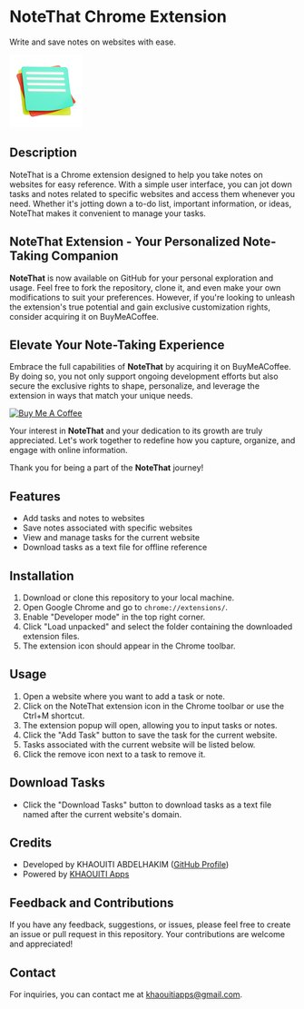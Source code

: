 # NoteThat Chrome Extension

Write and save notes on websites with ease.

![NoteThat Logo](images/icon128.png)

## Description

NoteThat is a Chrome extension designed to help you take notes on websites for easy reference. With a simple user interface, you can jot down tasks and notes related to specific websites and access them whenever you need. Whether it's jotting down a to-do list, important information, or ideas, NoteThat makes it convenient to manage your tasks.

## NoteThat Extension - Your Personalized Note-Taking Companion

**NoteThat** is now available on GitHub for your personal exploration and usage. Feel free to fork the repository, clone it, and even make your own modifications to suit your preferences. However, if you're looking to unleash the extension's true potential and gain exclusive customization rights, consider acquiring it on BuyMeACoffee.

## Elevate Your Note-Taking Experience

Embrace the full capabilities of **NoteThat** by acquiring it on BuyMeACoffee. By doing so, you not only support ongoing development efforts but also secure the exclusive rights to shape, personalize, and leverage the extension in ways that match your unique needs.

[![Buy Me A Coffee](https://img.buymeacoffee.com/button-api/?text=Buy%20me%20a%20coffee&emoji=&slug=your-coffee-link&button_colour=FFDD00&font_colour=000000&font_family=Cookie&outline_colour=000000&coffee_colour=ffffff)]([https://www.buymeacoffee.com/kh.abdelhakim/e/161216](https://www.buymeacoffee.com/kh.abdelhakim/e/161299))

Your interest in **NoteThat** and your dedication to its growth are truly appreciated. Let's work together to redefine how you capture, organize, and engage with online information.

Thank you for being a part of the **NoteThat** journey!

## Features

- Add tasks and notes to websites
- Save notes associated with specific websites
- View and manage tasks for the current website
- Download tasks as a text file for offline reference

## Installation

1. Download or clone this repository to your local machine.
2. Open Google Chrome and go to `chrome://extensions/`.
3. Enable "Developer mode" in the top right corner.
4. Click "Load unpacked" and select the folder containing the downloaded extension files.
5. The extension icon should appear in the Chrome toolbar.

## Usage

1. Open a website where you want to add a task or note.
2. Click on the NoteThat extension icon in the Chrome toolbar or use the Ctrl+M shortcut.
3. The extension popup will open, allowing you to input tasks or notes.
4. Click the "Add Task" button to save the task for the current website.
5. Tasks associated with the current website will be listed below.
6. Click the remove icon next to a task to remove it.

## Download Tasks

- Click the "Download Tasks" button to download tasks as a text file named after the current website's domain.

## Credits

- Developed by KHAOUITI ABDELHAKIM ([GitHub Profile](https://github.com/khaouitiabdelhakim))
- Powered by [KHAOUITI Apps](https://khaouitiapps.web.app/)

## Feedback and Contributions

If you have any feedback, suggestions, or issues, please feel free to create an issue or pull request in this repository. Your contributions are welcome and appreciated!

## Contact

For inquiries, you can contact me at [khaouitiapps@gmail.com](mailto:khaouitiapps@gmail.com).


